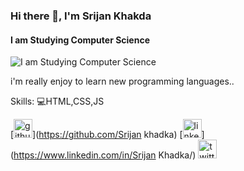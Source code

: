### Hi there 👋, I'm Srijan Khakda
#### I am Studying Computer Science
![I am Studying Computer Science](https://pbs.twimg.com/profile_banners/1011082568832126976/1669012305/1500x500)

i'm really enjoy to learn new programming languages..

Skills:
💻HTML,CSS,JS




[<img src='https://cdn.jsdelivr.net/npm/simple-icons@3.0.1/icons/github.svg' alt='github' height='30'>](https://github.com/Srijan khadka)  [<img src='https://cdn.jsdelivr.net/npm/simple-icons@3.0.1/icons/linkedin.svg' alt='linkedin' height='30'>](https://www.linkedin.com/in/Srijan Khadka/)  [<img src='https://cdn.jsdelivr.net/npm/simple-icons@3.0.1/icons/twitter.svg' alt='twitter' height='30'>](https://twitter.com/@Srijankhadka5)  

